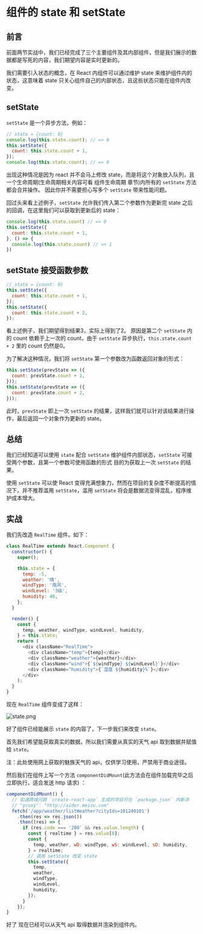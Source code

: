 # 组件的 state 和 setState

## 前言

前面两节实战中，我们已经完成了三个主要组件及其内部组件，但是我们展示的数据都是写死的内容，我们期望内容是实时更新的。

我们需要引入状态的概念，在 React 内组件可以通过维护 state 来维护组件内的状态，这意味着 state 只关心组件自己的内部状态，且这些状态只能在组件内改变。

## setState

`setState` 是一个异步方法，例如：
```js
// state = {count: 0}
console.log(this.state.count); // => 0
this.setState({
  count: this.state.count + 1,
});
console.log(this.state.count); // => 0
```
出现这种情况是因为 react 并不会马上修改 state，而是将这个对象放入队列，且一个生命周期(生命周期相关内容可看 组件生命周期 章节)内所有的 `setState` 方法都会合并操作。
因此你并不需要担心写多个 `setState` 带来性能问题。

回过头来看上述例子，`setState` 允许我们传入第二个参数作为更新完 state 之后的回调，在这里我们可以获取到更新后的 state：
```js
console.log(this.state.count) // => 0
this.setState({
  count: this.state.count + 1,
}, () => {
  console.log(this.state.count) // => 1
})
```

## setState 接受函数参数
```js
// state = {count: 0}
this.setState({
  count: this.state.count + 1,
});
this.setState({
  count: this.state.count + 2,
});
```
看上述例子，我们期望得到结果3，实际上得到了2。
原因是第二个 `setState` 内的 count 依赖于上一次的 count，由于 `setState` 异步执行，`this.state.count + 2` 里的 count 仍然是0。

为了解决这种情况，我们将 `setState` 第一个参数改为函数返回对象的形式：
```js
this.setState(prevState => ({
  count: prevState.count + 1,
}));
this.setState(prevState => ({
  count: prevState.count + 2,
}));
```
此时，`prevState` 即上一次 `setState` 的结果，这样我们就可以针对该结果进行操作，最后返回一个对象作为更新的 state。

## 总结

我们已经知道可以使用 `state` 配合 `setState` 维护组件内部状态，`setState` 可接受两个参数，且第一个参数可使用函数的形式 目的为获取上一次 `setState` 的结果。

使用 `setState` 可以使 React 变得充满想象力，然而在项目的复杂度不断提高的情况下，并不推荐滥用 `setState`，滥用 `setState` 将会是数据流变得混乱，程序维护成本增大。

## 实战

我们先改造 `RealTime` 组件。如下：
```js
class RealTime extends React.Component {
  constructor() {
    super();

    this.state = {
      temp: -5,
      weather: '晴',
      windType: '南风',
      windLevel: '3级',
      humidity: 48,
    };
  }

  render() {
    const {
      temp, weather, windType, windLevel, humidity,
    } = this.state;
    return (
      <div className="RealTime">
        <div className="temp">{temp}</div>
        <div className="weather">{weather}</div>
        <div className="wind">{`${windType} ${windLevel}`}</div>
        <div className="humidity">{`湿度 ${humidity}%`}</div>
      </div>
    );
  }
}
```

现在 `RealTime` 组件变成了这样：

![state.png](https://i.loli.net/2018/12/14/5c12841d68e64.png)

好了组件已经能展示 `state` 的内容了，下一步我们来改变 `state`。

首先我们希望能获取真实的数据，所以我们需要从真实的天气 api 取到数据并赋值给 `state`。

注：此处使用网上获取的魅族天气的 api，仅供学习使用，严禁用于商业途径。

然后我们在组件上写一个方法 `componentDidMount`(此方法会在组件加载完毕之后立即执行，适合发送 http 请求) ：
```js
componentDidMount() {
  // 如遇跨域问题 `create-react-app` 生成的项目可在 `package.json` 内新添
  // "proxy": "http://aider.meizu.com"
  fetch('/app/weather/listWeather?cityIds=101240101')
    .then(res => res.json())
    .then((res) => {
      if (res.code === '200' && res.value.length) {
        const { realtime } = res.value[0];
        const {
          temp, weather, wD: windType, wS: windLevel, sD: humidity,
        } = realtime;
        // 调用 setState 改变 state
        this.setState({
          temp,
          weather,
          windType,
          windLevel,
          humidity,
        });
      }
    });
}
```
好了 现在已经可以从天气 api 取得数据并渲染到组件内。